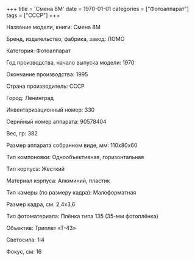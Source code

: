 +++
title = 'Смена 8М'
date = 1970-01-01
categories = ["Фотоаппарат"]
tags = ["СССР"]
+++

Название модели, книги: Смена 8М

Бренд, издательство, фабрика, завод: ЛОМО

Категория: Фотоаппарат

Год производства, начало выпуска модели: 1970

Окончание производства: 1995

Страна производитель: СССР

Город: Ленинград

Инвентаризационный номер: 330

Серийный номер аппарата: 90578404

Вес, гр: 382

Размер аппарата  собранном виде, мм: 110х80х60

Тип компоновки: Однообъективная, горизонтальная

Тип корпуса: Жесткий

Материал корпуса: Алюминий, пластик

Тип камеры (по размеру кадра): Малоформатная

Размер кадра, см: 2,4x3,6

Тип фотоматериала: Плёнка типа 135 (35-мм фотоплёнка)

Объектив: Триплет «Т-43»

Светосила: 1:4

Фокус, см: 16

